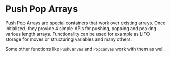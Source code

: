 # Push Pop Arrays

Push Pop Arrays are special containers that work over existing arrays. Once initialized, they provide 4 simple APIs for pushing, popping and peaking various length arrays. Functionality can be used for example as LIFO storage for moves or structuring variables and many others.

Some other functions like `PushCanvas` and `PopCanvas` work with them as well.

